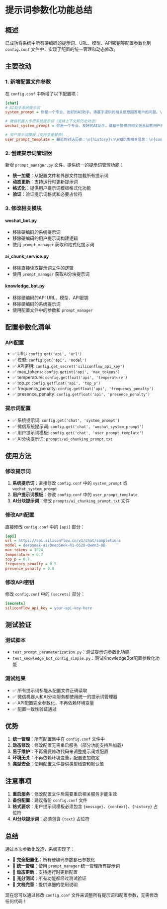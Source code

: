 # 提示词参数化功能总结

## 概述

已成功将系统中所有硬编码的提示词、URL、模型、API密钥等配置参数化到 `config.conf` 文件中，实现了配置的统一管理和动态修改。

## 主要改动

### 1. 新增配置文件参数

在 `config.conf` 中新增了以下配置项：

```ini
[chat]
# AI助手系统提示词
system_prompt = 你是一个专业、友好的AI助手。请基于提供的相关信息回答用户的问题。\n如果相关信息不足以完整回答问题，你可以：\n1. 使用已有信息回答问题的相关部分\n2. 明确指出哪些部分缺少信息\n3. 建议用户如何获取更多信息\n\n请用简洁专业的语言回答，确保回答准确、有帮助且易于理解。

# 微信机器人专用系统提示词（支持上下文和历史对话）
wechat_system_prompt = 你是一个专业、友好的AI助手。请基于提供的相关信息回答用户的问题。\n在回答问题时，请注意以下几点：\n1. 优先使用知识库提供的信息\n2. 仔细理解最近的对话上下文，确保回答与上下文相关\n3. 如果用户的问题涉及前文提到的内容，请确保回答与之前提到的具体内容相关\n4. 如果相关信息不足以完整回答问题，你可以：\n   - 使用已有信息回答问题的相关部分\n   - 明确指出哪些部分缺少信息\n   - 建议用户如何获取更多信息\n5. 请用简洁专业的语言回答，确保回答准确、有帮助且易于理解\n6. 不要改变语言，使用原语言回复，原来是英文就用英文回答，原来是中文就用中文回答

# 用户提示词模板（支持变量替换）
user_prompt_template = 最近的对话历史：\n{history}\n\n知识库相关信息：\n{context}\n\n用户当前问题：{message}\n\n请基于以上信息生成回答。
```

### 2. 创建提示词管理器

新增 `prompt_manager.py` 文件，提供统一的提示词管理功能：

- **统一加载**：从配置文件和外部文件加载所有提示词
- **动态更新**：支持运行时更新提示词
- **格式化**：提供用户提示词模板格式化功能
- **验证**：验证提示词格式和必要占位符

### 3. 修改相关模块

#### wechat_bot.py
- 移除硬编码的系统提示词
- 移除硬编码的用户提示词构建逻辑
- 使用 `prompt_manager` 获取和格式化提示词

#### ai_chunk_service.py
- 移除直接读取提示词文件的逻辑
- 使用 `prompt_manager` 获取AI分块提示词

#### knowledge_bot.py
- 移除硬编码的API URL、模型、API密钥
- 移除硬编码的系统提示词
- 使用配置文件中的参数和 `prompt_manager`

## 配置参数化清单

### API配置
- ✅ URL: `config.get('api', 'url')`
- ✅ 模型: `config.get('api', 'model')`
- ✅ API密钥: `config.get_secret('siliconflow_api_key')`
- ✅ max_tokens: `config.getint('api', 'max_tokens')`
- ✅ temperature: `config.getfloat('api', 'temperature')`
- ✅ top_p: `config.getfloat('api', 'top_p')`
- ✅ frequency_penalty: `config.getfloat('api', 'frequency_penalty')`
- ✅ presence_penalty: `config.getfloat('api', 'presence_penalty')`

### 提示词配置
- ✅ 系统提示词: `config.get('chat', 'system_prompt')`
- ✅ 微信系统提示词: `config.get('chat', 'wechat_system_prompt')`
- ✅ 用户提示词模板: `config.get('chat', 'user_prompt_template')`
- ✅ AI分块提示词: `prompts/ai_chunking_prompt.txt`

## 使用方法

### 修改提示词
1. **系统提示词**：直接修改 `config.conf` 中的 `system_prompt` 或 `wechat_system_prompt`
2. **用户提示词模板**：修改 `config.conf` 中的 `user_prompt_template`
3. **AI分块提示词**：修改 `prompts/ai_chunking_prompt.txt` 文件

### 修改API配置
直接修改 `config.conf` 中的 `[api]` 部分：
```ini
[api]
url = https://api.siliconflow.cn/v1/chat/completions
model = deepseek-ai/DeepSeek-R1-0528-Qwen3-8B
max_tokens = 1024
temperature = 0.7
top_p = 0.7
frequency_penalty = 0.5
presence_penalty = 0.0
```

### 修改API密钥
修改 `config.conf` 中的 `[secrets]` 部分：
```ini
[secrets]
siliconflow_api_key = your-api-key-here
```

## 测试验证

### 测试脚本
- `test_prompt_parameterization.py`：测试提示词参数化功能
- `test_knowledge_bot_config_simple.py`：测试KnowledgeBot配置参数化功能

### 测试结果
- ✅ 所有提示词都能从配置文件正确读取
- ✅ 微信机器人和AI分块服务都使用统一的提示词管理器
- ✅ API配置完全参数化，不再依赖环境变量
- ✅ 配置一致性验证通过

## 优势

1. **统一管理**：所有配置集中在 `config.conf` 文件中
2. **动态修改**：修改配置无需重启服务（部分功能支持热加载）
3. **易于维护**：不再需要修改代码来调整提示词或配置
4. **环境无关**：不再依赖环境变量，配置更加稳定
5. **类型安全**：使用配置文件提供类型检查和默认值

## 注意事项

1. **重启服务**：修改配置文件后需要重启相关服务才能生效
2. **备份配置**：建议备份 `config.conf` 文件
3. **格式要求**：用户提示词模板必须包含 `{message}`、`{context}`、`{history}` 占位符
4. **AI分块提示词**：必须包含 `{text}` 占位符

## 总结

通过本次参数化改造，系统实现了：
- 🔧 **完全配置化**：所有硬编码参数都已参数化
- 🎯 **统一管理**：使用 `prompt_manager` 统一管理所有提示词
- 🔄 **动态更新**：支持运行时更新配置
- 🧪 **充分测试**：所有功能都经过测试验证
- 📝 **文档完善**：提供详细的使用说明

现在您可以通过修改 `config.conf` 文件来调整所有提示词和配置参数，无需修改任何代码！ 